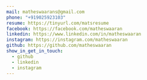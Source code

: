 ```yaml
---
mail: matheswaarans@gmail.com
phone: "+919025923103"
resume: https://tinyurl.com/matsresume
facebook: https://facebook.com/matheswaaran
linkedin: https://www.linkedin.com/in/matheswaaran
instagram: https://instagram.com/matheswaaran
github: https://github.com/matheswaaran
show_in_get_in_touch:
  - github
  - linkedin
  - instagram
---
```

